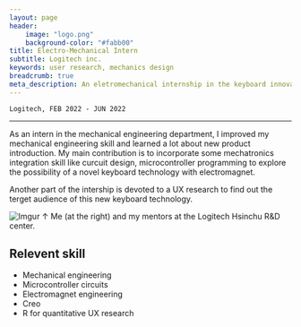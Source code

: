 ```yaml
---
layout: page
header:
    image: "logo.png"
    background-color: "#fabb00"
title: Electro-Mechanical Intern
subtitle: Logitech inc.
keywords: user research, mechanics design
breadcrumb: true
meta_description: An eletromechanical internship in the keyboard innovation team at Logitech to research and develope novel technology for future keyboards.
---
```


`Logitech, FEB 2022 - JUN 2022`

---
As an intern in the mechanical engineering department, I improved my mechanical engineering skill and learned a lot about new product introduction. My main contribution is to incorporate some mechatronics integration skill like curcuit design, microcontroller programming to explore the possibility of a novel keyboard technology with electromagnet.

Another part of the intership is devoted to a UX research to find out the terget audience of this new keyboard technology. 

![Imgur](https://imgur.com/nlLZ0xw.jpg)
&uarr; Me (at the right) and my mentors at the Logitech Hsinchu R&D center.

## Relevent skill
- Mechanical engineering
- Microcontroller circuits
- Electromagnet engineering
- Creo
- R for quantitative UX research